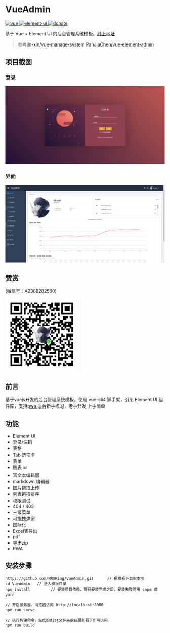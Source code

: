 # VueAdmin

<a href="https://github.com/vuejs/vue" target="_blank">
    <img src="https://img.shields.io/badge/vue-4.1.2-brightgreen.svg" alt="vue">
  </a>
  <a href="https://github.com/ElemeFE/element" target="_blank">
    <img src="https://img.shields.io/badge/element--ui-2.13.0-brightgreen.svg" alt="element-ui">
  </a>
  <a href="https://MRXKing.github.com/VueAdmin/donate" target="_blank">
    <img src="https://img.shields.io/badge/%24-donate-ff69b4.svg" alt="donate">
  </a>
  
  基于 Vue + Element UI 的后台管理系统模板。[线上地址](https://lin-xin.gitee.io/example/work/)
  > 参考[lin-xin/vue-manage-system](https://github.com/lin-xin/vue-manage-system)  [PanJiaChen/vue-element-admin](https://github.com/PanJiaChen/vue-element-admin)
  
## 项目截图

### 登录

![Image text](https://github.com/MRXKing/VueAdmin/blob/master/screenshots/login.png)

### 界面

![Image text](https://github.com/MRXKing/VueAdmin/blob/master/screenshots/homepage.png)


## 赞赏

(微信号：A2388282560)

<img src="https://github.com/MRXKing/VueAdmin/blob/master/src/assets/weixin.png" alt="微信扫一扫"  width="230" height="230">

## 前言

基于vuejs开发的后台管理系统模板，使用 vue-cli4 脚手架，引用 Element UI 组件库，支持[pwa](https://developer.mozilla.org/zh-CN/docs/Web/Progressive_web_apps),适合新手练习，老手开发,上手简单

## 功能

-   Element UI
-   登录/注销
-   表格
-   Tab 选项卡
-   表单
-   图表 :bar_chart:
-   富文本编辑器
-   markdown 编辑器
-   图片拖拽上传
-   列表拖拽排序
-   权限测试
-   404 / 403
-   三级菜单
-   可拖拽弹窗
-   国际化
-   Excel表导出
-   pdf
-   导出zip
-   PWA

## 安装步骤

```
https://github.com/MRXKing/VueAdmin.git      // 把模板下载到本地
cd VueAdmin   // 进入模板目录
npm install         // 安装项目依赖，等待安装完成之后，安装失败可用 cnpm 或 yarn

// 开启服务器，浏览器访问 http://localhost:8080
npm run serve

// 执行构建命令，生成的dist文件夹放在服务器下即可访问
npm run build
```
